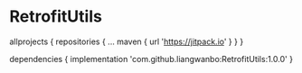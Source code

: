 # RetrofitUtils

allprojects {
		repositories {
			...
			maven { url 'https://jitpack.io' }
		}
	}
  
  dependencies {
	        implementation 'com.github.liangwanbo:RetrofitUtils:1.0.0'
	}
  
